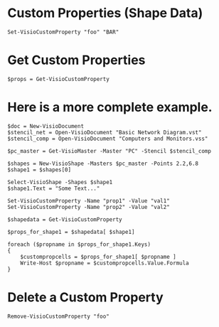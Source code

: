 # Custom Properties (Shape Data)

	Set-VisioCustomProperty "foo" "BAR"
# Get Custom Properties

	$props = Get-VisioCustomProperty

# Here is a more complete example.

	$doc = New-VisioDocument
	$stencil_net = Open-VisioDocument "Basic Network Diagram.vst"
	$stencil_comp = Open-VisioDocument "Computers and Monitors.vss"
	
	$pc_master = Get-VisioMaster -Master "PC" -Stencil $stencil_comp 
	
	$shapes = New-VisioShape -Masters $pc_master -Points 2.2,6.8
	$shape1 = $shapes[0]
	
	Select-VisioShape -Shapes $shape1
	$shape1.Text = "Some Text..."
	
	Set-VisioCustomProperty -Name "prop1" -Value "val1"
	Set-VisioCustomProperty -Name "prop2" -Value "val2"
	
	$shapedata = Get-VisioCustomProperty
	
	$props_for_shape1 = $shapedata[ $shape1]
	
	foreach ($propname in $props_for_shape1.Keys)
	{
	    $custompropcells = $props_for_shape1[ $propname ]
	    Write-Host $propname = $custompropcells.Value.Formula
	}

# Delete a Custom Property

	Remove-VisioCustomProperty "foo"

